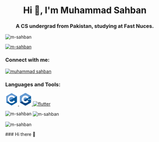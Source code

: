 <h1 align="center">Hi 👋, I'm Muhammad Sahban</h1>
<h3 align="center">A CS undergrad from Pakistan, studying at Fast Nuces.</h3>

<p align="left"> <img src="https://komarev.com/ghpvc/?username=m-sahban&label=Profile%20views&color=0e75b6&style=flat" alt="m-sahban" /> </p>

<p align="left"> <a href="https://github.com/ryo-ma/github-profile-trophy"><img src="https://github-profile-trophy.vercel.app/?username=m-sahban" alt="m-sahban" /></a> </p>

<h3 align="left">Connect with me:</h3>
<p align="left">
<a href="https://linkedin.com/in/muhammad sahban" target="blank"><img align="center" src="https://raw.githubusercontent.com/rahuldkjain/github-profile-readme-generator/master/src/images/icons/Social/linked-in-alt.svg" alt="muhammad sahban" height="30" width="40" /></a>
</p>

<h3 align="left">Languages and Tools:</h3>
<p align="left"> <a href="https://www.cprogramming.com/" target="_blank" rel="noreferrer"> <img src="https://raw.githubusercontent.com/devicons/devicon/master/icons/c/c-original.svg" alt="c" width="40" height="40"/> </a> <a href="https://www.w3schools.com/cpp/" target="_blank" rel="noreferrer"> <img src="https://raw.githubusercontent.com/devicons/devicon/master/icons/cplusplus/cplusplus-original.svg" alt="cplusplus" width="40" height="40"/> </a> <a href="https://flutter.dev" target="_blank" rel="noreferrer"> <img src="https://www.vectorlogo.zone/logos/flutterio/flutterio-icon.svg" alt="flutter" width="40" height="40"/> </a> </p>

<p><img align="left" src="https://github-readme-stats.vercel.app/api/top-langs?username=m-sahban&show_icons=true&locale=en&layout=compact" alt="m-sahban" /></p>

<p>&nbsp;<img align="center" src="https://github-readme-stats.vercel.app/api?username=m-sahban&show_icons=true&locale=en" alt="m-sahban" /></p>

<p><img align="center" src="https://github-readme-streak-stats.herokuapp.com/?user=m-sahban&" alt="m-sahban" /></p>### Hi there 👋

<!--
**M-Sahban/M-Sahban** is a ✨ _special_ ✨ repository because its `README.md` (this file) appears on your GitHub profile.

Here are some ideas to get you started:

- 🔭 I’m currently working on ...
- 🌱 I’m currently learning ...
- 👯 I’m looking to collaborate on ...
- 🤔 I’m looking for help with ...
- 💬 Ask me about ...
- 📫 How to reach me: ...
- 😄 Pronouns: ...
- ⚡ Fun fact: ...
-->
